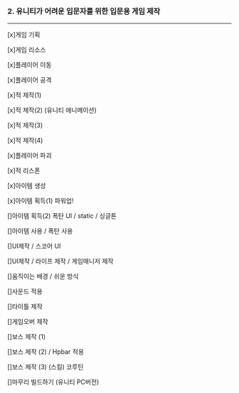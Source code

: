 ### 2. 유니티가 어려운 입문자를 위한 입문용 게임 제작

---

[x]게임 기획

[x]게임 리소스

[x]플레이어 이동

[x]플레이어 공격

[x]적 제작(1)

[x]적 제작(2) (유니티 애니메이션)

[x]적 제작(3)

[x]적 제작(4)

[x]플레이어 파괴

[x]적 리스폰

[x]아이템 생성

[x]아이템 획득(1) 파워업!

[]아이템 획득(2) 폭탄 UI / static / 싱글톤

[]아이템 사용 / 폭탄 사용

[]UI제작 / 스코어 UI

[]UI제작 / 라이프 제작 / 게임매니저 제작

[]움직이는 배경 / 쉬운 방식

[]사운드 적용

[]타이틀 제작

[]게임오버 제작

[]보스 제작 (1)

[]보스 제작 (2) / Hpbar 적용

[]보스 제작 (3) (스킬) 코루틴

[]마무리 빌드하기 (유니티 PC버전)
